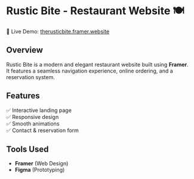 # Rustic Bite - Restaurant Website 🍽️  
🚀 Live Demo: [therusticbite.framer.website](https://therusticbite.framer.website)  

## Overview  
Rustic Bite is a modern and elegant restaurant website built using **Framer**.  
It features a seamless navigation experience, online ordering, and a reservation system.  

## Features  
✅ Interactive landing page  
✅ Responsive design  
✅ Smooth animations  
✅ Contact & reservation form  

## Tools Used  
- **Framer** (Web Design)  
- **Figma** (Prototyping)  

